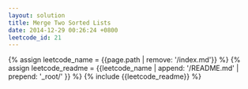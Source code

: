 ```yaml
---
layout: solution
title: Merge Two Sorted Lists
date: 2014-12-29 00:26:24 +0800
leetcode_id: 21
---
```

{% assign leetcode_name = {{page.path | remove: '/index.md'}}  %}
{% assign leetcode_readme = {{leetcode_name | append: '/README.md' | prepend: '_root/' }}  %}
{% include {{leetcode_readme}} %}
